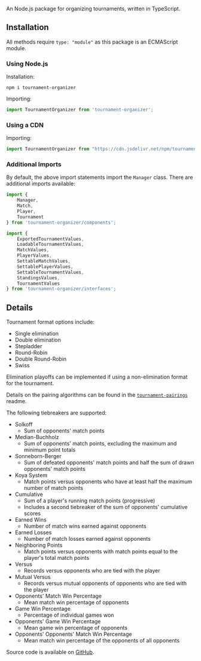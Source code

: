 An Node.js package for organizing tournaments, written in TypeScript.

## Installation
All methods require `type: "module"` as this package is an ECMAScript module.

### Using Node.js
Installation:
```shell
npm i tournament-organizer
```

Importing:
```ts
import TournamentOrganizer from 'tournament-organizer';
```

### Using a CDN
Importing:
```js
import TournamentOrganizer from "https://cdn.jsdelivr.net/npm/tournament-organizer/dist/index.js";
```

### Additional Imports
By default, the above import statements import the `Manager` class. There are additional imports available:
```ts
import {
    Manager,
    Match,
    Player,
    Tournament
} from 'tournament-organizer/components';

import {
    ExportedTournamentValues,
    LoadableTournamentValues,
    MatchValues,
    PlayerValues,
    SettableMatchValues,
    SettablePlayerValues,
    SettableTournamentValues,
    StandingsValues,
    TournamentValues
} from 'tournament-organizer/interfaces';
```

## Details
Tournament format options include:
* Single elimination
* Double elimination
* Stepladder
* Round-Robin
* Double Round-Robin
* Swiss

Elimination playoffs can be implemented if using a non-elimination format for the tournament.

Details on the pairing algorithms can be found in the [`tournament-pairings`](https://github.com/slashinfty/tournament-pairings#algorithms) readme.

The following tiebreakers are supported:
* Solkoff
    * Sum of opponents' match points
* Median-Buchholz
    * Sum of opponents' match points, excluding the maximum and minimum point totals
* Sonneborn-Berger
    * Sum of defeated opponents' match points and half the sum of drawn opponents' match points
* Koya System
    * Match points versus opponents who have at least half the maximum number of match points
* Cumulative
    * Sum of a player's running match points (progressive)
    * Includes a second tiebreaker of the sum of opponents' cumulative scores
* Earned Wins
    * Number of match wins earned against opponents
* Earned Losses
    * Number of match losses earned against opponents
* Neighboring Points
    * Match points versus opponents with match points equal to the player's total match points
* Versus
    * Records versus opponents who are tied with the player
* Mutual Versus
    * Records versus mutual opponents of opponents who are tied with the player
* Opponents' Match Win Percentage
    * Mean match win percentage of opponents
* Game Win Percentage
    * Percentage of individual games won
* Opponents' Game Win Percentage
    * Mean game win percentage of opponents
* Opponents' Opponents' Match Win Percentage
    * Mean match win percentage of the opponents of all opponents

Source code is available on [GitHub](https://github.com/slashinfty/tournament-organizer).